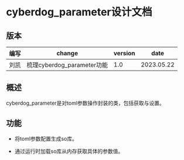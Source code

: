 # cyberdog_parameter设计文档

## 版本

| 编写 | change                     | version | date       |
| ---- | -------------------------- | ------- | ---------- |
| 刘凯 | 梳理cyberdog_parameter功能 | 1.0     | 2023.05.22 |

## 概述

cyberdog_parameter是对toml参数操作封装的类，包括获取与设置。

## 功能

- 将toml参数配置生成so库。

- 通过运行时加载so库从内存获取具体的参数值。